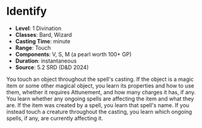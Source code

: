 # Identify

- **Level**: 1 Divination
- **Classes**: Bard, Wizard
- **Casting Time**: minute
- **Range**: Touch
- **Components**: V, S, M (a pearl worth 100+ GP)
- **Duration**: instantaneous
- **Source**: 5.2 SRD (D&D 2024)

You touch an object throughout the spell's casting. If the object is a magic item or some other magical object, you learn its properties and how to use them, whether it requires Attunement, and how many charges it has, if any. You learn whether any ongoing spells are affecting the item and what they are. If the item was created by a spell, you learn that spell's name. If you instead touch a creature throughout the casting, you learn which ongoing spells, if any, are currently affecting it.

